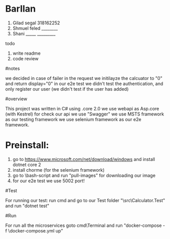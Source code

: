 # BarIlan

1. Gilad segal 318162252
2. Shmuel feled ________
3. Shani _____ _________

todo
1. write readme
2. code review 


#notes

we decided in case of failer in the request we initilayze the calcuator to "0" and return display="0" 
in our e2e test we didn't test the authentication, and only register our user (we didn't test if the user has added)

#overview

This project was written in C# using .core 2.0
we use webapi as Asp.core (with Kestrel)
for check our api we use "Swagger"
we use MSTS framework as our testing framework
we use selenium framework as our e2e framework.

# Preinstall:
1) go to https://www.microsoft.com/net/download/windows and install dotnet core 2
2) install chorme (for the selenium framework)
3) go to \bash-script and run "pull-images" for downloading our image
4) for our e2e test we use 5002 port!

#Test

For running our test:
run cmd and go to our Test folder "\src\Calculator.Test" and run "dotnet test"

#Run 

For run all the microservices goto cmd\Terminal and run "docker-compose -f \docker-compose.yml up"